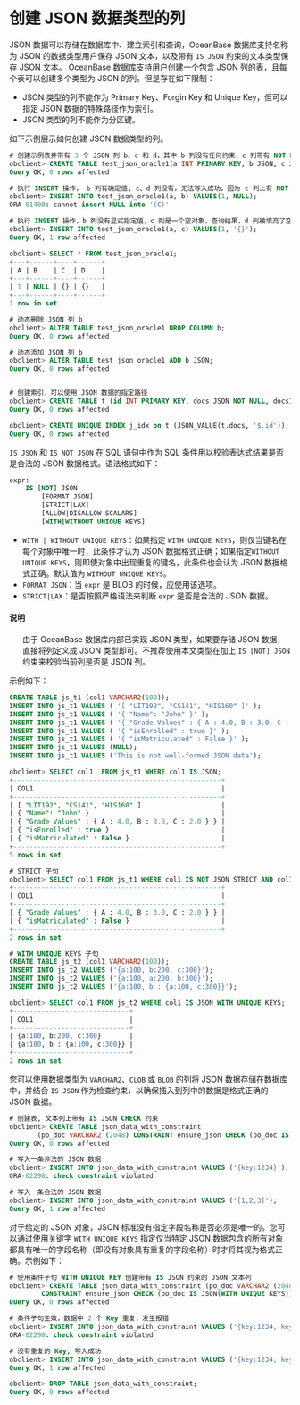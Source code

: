 # 创建 JSON 数据类型的列

JSON 数据可以存储在数据库中、建立索引和查询，OceanBase 数据库支持名称为 JSON 的数据类型用户保存 JSON 文本，以及带有 `IS JSON` 约束的文本类型保存 JSON 文本。
OceanBase 数据库支持用户创建一个包含 JSON 列的表，且每个表可以创建多个类型为 JSON 的列。但是存在如下限制：

- JSON 类型的列不能作为 Primary Key、Forgin Key 和 Unique Key，但可以指定 JSON 数据的特殊路径作为索引。
- JSON 类型的列不能作为分区键。

如下示例展示如何创建 JSON 数据类型的列。

```sql
# 创建示例表并带有 3 个 JSON 列 b、c 和 d，其中 b 列没有任何约束，c 列带有 NOT NULL 约束，d 列带有默认值
obclient> CREATE TABLE test_json_oracle1(a INT PRIMARY KEY, b JSON, c JSON NOT NULL, d JSON DEFAULT '{}');
Query OK, 0 rows affected 

# 执行 INSERT 操作， b 列有确定值, c、d 列没有，无法写入成功，因为 c 列上有 NOT NULL 约束
obclient> INSERT INTO test_json_oracle1(a, b) VALUES(1, NULL);
ORA-01400: cannot insert NULL into '(C)'

# 执行 INSERT 操作，b 列没有显式指定值，c 列是一个空对象，查询结果，d 列被填充了空对象
obclient> INSERT INTO test_json_oracle1(a, c) VALUES(1, '{}');
Query OK, 1 row affected 

obclient> SELECT * FROM test_json_oracle1;
+---+------+----+------+
| A | B    | C  | D    |
+---+------+----+------+
| 1 | NULL | {} | {}   |
+---+------+----+------+
1 row in set 

# 动态删除 JSON 列 b
obclient> ALTER TABLE test_json_oracle1 DROP COLUMN b;
Query OK, 0 rows affected 

# 动态添加 JSON 列 b
obclient> ALTER TABLE test_json_oracle1 ADD b JSON;
Query OK, 0 rows affected 


# 创建索引，可以使用 JSON 数据的指定路径
obclient> CREATE TABLE t (id INT PRIMARY KEY, docs JSON NOT NULL, docs1 JSON);
Query OK, 0 rows affected 

obclient> CREATE UNIQUE INDEX j_idx on t (JSON_VALUE(t.docs, '$.id'));
Query OK, 0 rows affected 
```

`IS JSON` 和 `IS NOT JSON` 在 SQL 语句中作为 SQL 条件用以校验表达式结果是否是合法的 JSON 数据格式。语法格式如下：

```sql
expr:
    IS [NOT] JSON 
        [FORMAT JSON]
        [STRICT|LAX]
        [ALLOW|DISALLOW SCALARS]
        [WITH|WITHOUT UNIQUE KEYS]

```

- `WITH | WITHOUT UNIQUE KEYS`：如果指定 `WITH UNIQUE KEYS`，则仅当键名在每个对象中唯一时，此条件才认为 JSON 数据格式正确；如果指定`WITHOUT UNIQUE KEYS`，则即使对象中出现重复的键名，此条件也会认为 JSON 数据格式正确。默认值为 `WITHOUT UNIQUE KEYS`。
- `FORMAT JSON`：当 `expr` 是 BLOB 的时候，应使用该选项。
- `STRICT|LAX`：是否按照严格语法来判断 `expr` 是否是合法的 JSON 数据。


<main id="notice" type='explain'>
 <h4>说明</h4>
   <ul>由于 OceanBase 数据库内部已实现 JSON 类型，如果要存储 JSON 数据，直接将列定义成 JSON 类型即可。不推荐使用本文类型在加上 <code>IS [NOT] JSON</code> 约束来校验当前列是否是 JSON 列。</ul>
</main>

示例如下：

```sql
CREATE TABLE js_t1 (col1 VARCHAR2(100));
INSERT INTO js_t1 VALUES ( '[ "LIT192", "CS141", "HIS160" ]' );
INSERT INTO js_t1 VALUES ( '{ "Name": "John" }' );
INSERT INTO js_t1 VALUES ( '{ "Grade Values" : { A : 4.0, B : 3.0, C : 2.0 } }');
INSERT INTO js_t1 VALUES ( '{ "isEnrolled" : true }' );
INSERT INTO js_t1 VALUES ( '{ "isMatriculated" : False }' );
INSERT INTO js_t1 VALUES (NULL);
INSERT INTO js_t1 VALUES ('This is not well-formed JSON data');

obclient> SELECT col1  FROM js_t1 WHERE col1 IS JSON;
+----------------------------------------------------+
| COL1                                               |
+----------------------------------------------------+
| [ "LIT192", "CS141", "HIS160" ]                    |
| { "Name": "John" }                                 |
| { "Grade Values" : { A : 4.0, B : 3.0, C : 2.0 } } |
| { "isEnrolled" : true }                            |
| { "isMatriculated" : False }                       |
+----------------------------------------------------+
5 rows in set

# STRICT 子句
obclient> SELECT col1 FROM js_t1 WHERE col1 IS NOT JSON STRICT AND col1 IS JSON LAX;
+----------------------------------------------------+
| COL1                                               |
+----------------------------------------------------+
| { "Grade Values" : { A : 4.0, B : 3.0, C : 2.0 } } |
| { "isMatriculated" : False }                       |
+----------------------------------------------------+
2 rows in set

# WITH UNIQUE KEYS 子句
CREATE TABLE js_t2 (col1 VARCHAR2(100));
INSERT INTO js_t2 VALUES ('{a:100, b:200, c:300}');
INSERT INTO js_t2 VALUES ('{a:100, a:200, b:300}');
INSERT INTO js_t2 VALUES ('{a:100, b : {a:100, c:300}}');

obclient> SELECT col1 FROM js_t2 WHERE col1 IS JSON WITH UNIQUE KEYS;
+-----------------------------+
| COL1                        |
+-----------------------------+
| {a:100, b:200, c:300}       |
| {a:100, b : {a:100, c:300}} |
+-----------------------------+
2 rows in set
```

您可以使用数据类型为 `VARCHAR2`、`CLOB` 或 `BLOB` 的列将 JSON 数据存储在数据库中，并结合 `IS JSON` 作为检查约束，以确保插入到列中的数据是格式正确的 JSON 数据。

```sql
# 创建表, 文本列上带有 IS JSON CHECK 约束
obclient> CREATE TABLE json_data_with_constraint
       (po_doc VARCHAR2 (2048) CONSTRAINT ensure_json CHECK (po_doc IS JSON (STRICT)));
Query OK, 0 rows affected 

# 写入一条非法的 JSON 数据
obclient> INSERT INTO json_data_with_constraint VALUES ('{key:1234}');
ORA-02290: check constraint violated

# 写入一条合法的 JSON 数据
obclient> INSERT INTO json_data_with_constraint VALUES ('[1,2,3]');
Query OK, 1 row affected 
```

对于给定的 JSON 对象，JSON 标准没有指定字段名称是否必须是唯一的。您可以通过使用关键字 `WITH UNIQUE KEYS` 指定仅当特定 JSON 数据包含的所有对象都具有唯一的字段名称（即没有对象具有重复的字段名称）时才将其视为格式正确。示例如下：

```sql
# 使用条件子句 WITH UNIQUE KEY 创建带有 IS JSON 约束的 JSON 文本列
obclient> CREATE TABLE json_data_with_constraint (po_doc VARCHAR2 (2048)
        CONSTRAINT ensure_json CHECK (po_doc IS JSON(WITH UNIQUE KEYS)));
Query OK, 0 rows affected 

# 条件子句生效，数据中 2 个 Key 重复，发生报错
obclient> INSERT INTO json_data_with_constraint VALUES ('{key:1234, key:123}');
ORA-02290: check constraint violated

# 没有重复的 Key, 写入成功
obclient> INSERT INTO json_data_with_constraint VALUES ('{key:1234, key2:123}');
Query OK, 1 row affected 

obclient> DROP TABLE json_data_with_constraint;
Query OK, 0 rows affected
```